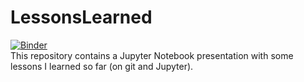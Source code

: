 # LessonsLearned
[![Binder](https://mybinder.org/badge_logo.svg)](https://mybinder.org/v2/gh/HannahDi/LessonsLearned/HEAD) <br>
This repository contains a Jupyter Notebook presentation with some lessons I learned so far (on git and Jupyter).
